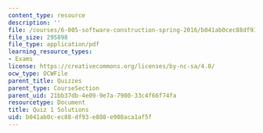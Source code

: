 ```yaml
---
content_type: resource
description: ''
file: /courses/6-005-software-construction-spring-2016/b041ab0cec88df93e808e908aca1af5f_MIT6_005S16_Quiz1_soln.pdf
file_size: 295898
file_type: application/pdf
learning_resource_types:
- Exams
license: https://creativecommons.org/licenses/by-nc-sa/4.0/
ocw_type: OCWFile
parent_title: Quizzes
parent_type: CourseSection
parent_uid: 21bb37db-4e09-9e7a-7900-33c4f66f74fa
resourcetype: Document
title: Quiz 1 Solutions
uid: b041ab0c-ec88-df93-e808-e908aca1af5f
---
```

